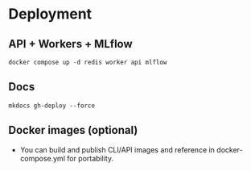 # Deployment

## API + Workers + MLflow
```
docker compose up -d redis worker api mlflow
```

## Docs
```
mkdocs gh-deploy --force
```

## Docker images (optional)
- You can build and publish CLI/API images and reference in docker-compose.yml for portability.